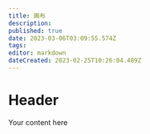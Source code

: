 ```yaml
---
title: 画布
description: 
published: true
date: 2023-03-06T03:09:55.574Z
tags: 
editor: markdown
dateCreated: 2023-02-25T10:26:04.489Z
---
```


# Header
Your content here